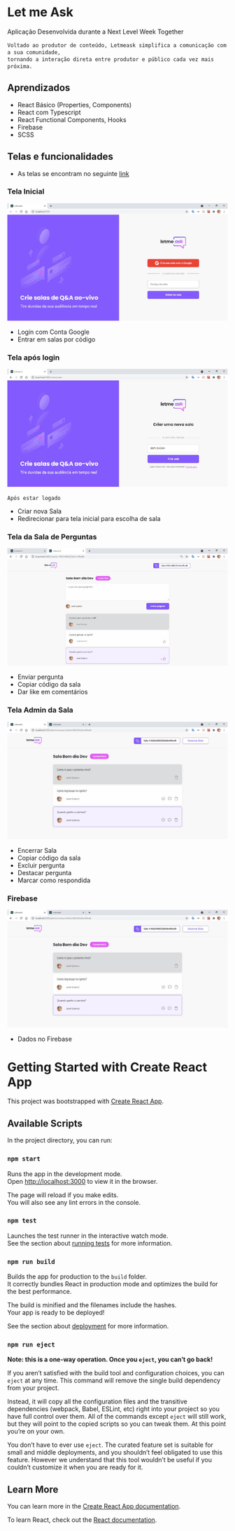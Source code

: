 # Let me Ask

Aplicação Desenvolvida durante a Next Level Week Together

```
Voltado ao produtor de conteúdo, Letmeask simplifica a comunicação com a sua comunidade,
tornando a interação direta entre produtor e público cada vez mais próxima.
```

## Aprendizados

+ React Básico (Properties, Components)
+ React com Typescript
+ React Functional Components, Hooks
+ Firebase
+ SCSS

## Telas e funcionalidades

+ As telas se encontram no seguinte [link](https://github.com/JavelFreitas/Letmeask/tree/main/screenshots)

### Tela Inicial 

![Tela Inicial](https://github.com/JavelFreitas/Letmeask/blob/main/screenshots/TelaInicial.jpeg)


+ Login com Conta Google
+ Entrar em salas por código

### Tela após login

![Tela após login](https://github.com/JavelFreitas/Letmeask/blob/main/screenshots/TelaNovaSala.jpeg)

```
Após estar logado
```
+ Criar nova Sala
+ Redirecionar para tela inicial para escolha de sala

### Tela da Sala de Perguntas

![Tela da Sala de Perguntas](https://github.com/JavelFreitas/Letmeask/blob/main/screenshots/TelaSalaPergunta.jpeg)

+ Enviar pergunta
+ Copiar código da sala
+ Dar like em comentários

### Tela Admin da Sala
![Tela Admin da Sala](https://github.com/JavelFreitas/Letmeask/blob/main/screenshots/TelaAdmin.jpeg)

+ Encerrar Sala
+ Copiar código da sala
+ Excluir pergunta
+ Destacar pergunta
+ Marcar como respondida

### Firebase
![Firebase](https://github.com/JavelFreitas/Letmeask/blob/main/screenshots/TelaAdmin.jpeg)

+ Dados no Firebase

# Getting Started with Create React App

This project was bootstrapped with [Create React App](https://github.com/facebook/create-react-app).

## Available Scripts

In the project directory, you can run:

### `npm start`

Runs the app in the development mode.\
Open [http://localhost:3000](http://localhost:3000) to view it in the browser.

The page will reload if you make edits.\
You will also see any lint errors in the console.

### `npm test`

Launches the test runner in the interactive watch mode.\
See the section about [running tests](https://facebook.github.io/create-react-app/docs/running-tests) for more information.

### `npm run build`

Builds the app for production to the `build` folder.\
It correctly bundles React in production mode and optimizes the build for the best performance.

The build is minified and the filenames include the hashes.\
Your app is ready to be deployed!

See the section about [deployment](https://facebook.github.io/create-react-app/docs/deployment) for more information.

### `npm run eject`

**Note: this is a one-way operation. Once you `eject`, you can’t go back!**

If you aren’t satisfied with the build tool and configuration choices, you can `eject` at any time. This command will remove the single build dependency from your project.

Instead, it will copy all the configuration files and the transitive dependencies (webpack, Babel, ESLint, etc) right into your project so you have full control over them. All of the commands except `eject` will still work, but they will point to the copied scripts so you can tweak them. At this point you’re on your own.

You don’t have to ever use `eject`. The curated feature set is suitable for small and middle deployments, and you shouldn’t feel obligated to use this feature. However we understand that this tool wouldn’t be useful if you couldn’t customize it when you are ready for it.

## Learn More

You can learn more in the [Create React App documentation](https://facebook.github.io/create-react-app/docs/getting-started).

To learn React, check out the [React documentation](https://reactjs.org/).
